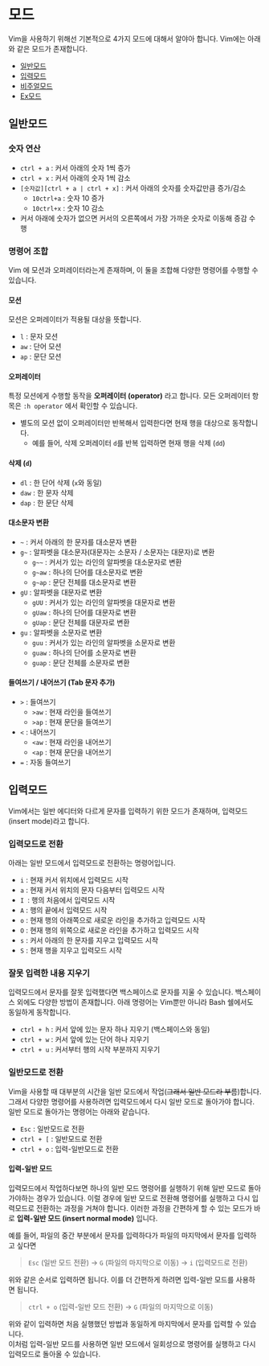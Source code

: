 # 모드

Vim을 사용하기 위해선 기본적으로 4가지 모드에 대해서 알야아 합니다. Vim에는 아래와 같은 모드가 존재합니다.

* [일반모드](#일반모드)
* [입력모드](#입력모드)
* [비주얼모드](#비주얼모드)
* [Ex모드](#Ex모드)

## 일반모드

### 숫자 연산

* `ctrl + a` : 커서 아래의 숫자 1씩 증가
* `ctrl + x` : 커서 아래의 숫자 1씩 감소
* `[숫자값][ctrl + a | ctrl + x]` : 커서 아래의 숫자를 숫자값만큼 증가/감소
    * `10ctrl+a` : 숫자 10 증가
    * `10ctrl+x` : 숫자 10 감소
* 커서 아래에 숫자가 없으면 커서의 오른쪽에서 가장 가까운 숫자로 이동해 증감 수행

### 명령어 조합

Vim 에 모션과 오퍼레이터라는게 존재하며, 이 둘을 조합해 다양한 명령어를 수행할 수 있습니다.

#### 모션

모션은 오퍼레이터가 적용될 대상을 뜻합니다.
* `l` : 문자 모션
* `aw` : 단어 모션
* `ap` : 문단 모션

#### 오퍼레이터

특정 모션에게 수행할 동작을 **오퍼레이터 (operator)** 라고 합니다. 모든 오퍼레이터 항목은 `:h operator` 에서 확인할 수 있습니다.
* 별도의 모션 없이 오퍼레이터만 반복해서 입력한다면 현재 행을 대상으로 동작합니다.
    * 예를 들어, 삭제 오퍼레이터 `d`를 반복 입력하면 현재 행을 삭제 (`dd`)

#### 삭제 (`d`)

* `dl` : 한 단어 삭제 (`x`와 동일) 
* `daw` : 한 문자 삭제
* `dap` : 한 문단 삭제

#### 대소문자 변환

* `~` : 커서 아래의 한 문자를 대소문자 변환
* `g~` : 알파벳을 대소문자(대문자는 소문자 / 소문자는 대문자)로 변환
    * `g~~` : 커서가 있는 라인의 알파벳을 대소문자로 변환
    * `g~aw` : 하나의 단어를 대소문자로 변환
    * `g~ap` : 문단 전체를 대소문자로 변환
* `gU` : 알파벳을 대문자로 변환
    * `gUU` : 커서가 있는 라인의 알파벳을 대문자로 변환
    * `gUaw` : 하나의 단어를 대문자로 변환
    * `gUap` : 문단 전체를 대문자로 변환
* `gu` : 알파벳을 소문자로 변환
    * `guu` : 커서가 있는 라인의 알파벳을 소문자로 변환
    * `guaw` : 하나의 단어를 소문자로 변환
    * `guap` : 문단 전체를 소문자로 변환

#### 들여쓰기 / 내어쓰기 (Tab 문자 추가)

* `>` : 들여쓰기
    * `>aw` : 현재 라인을 들여쓰기
    * `>ap` : 현재 문단을 들여쓰기
* `<` : 내어쓰기
    * `<aw` : 현재 라인을 내어쓰기
    * `<ap` : 현재 문단을 내어쓰기
* `=` : 자동 들여쓰기


## 입력모드

Vim에서는 일반 에디터와 다르게 문자를 입력하기 위한 모드가 존재하며, 입력모드(insert mode)라고 합니다.

### 입력모드로 전환

아래는 일반 모드에서 입력모드로 전환하는 명령어입니다.

* `i` : 현재 커서 위치에서 입력모드 시작
* `a` : 현재 커서 위치의 문자 다음부터 입력모드 시작
* `I `: 행의 처음에서 입력모드 시작
* `A` : 행의 끝에서 입력모드 시작
* `o` : 현재 행의 아래쪽으로 새로운 라인을 추가하고 입력모드 시작
* `O` : 현재 행의 위쪽으로 새로운 라인을 추가하고 입력모드 시작
* `s` : 커서 아래의 한 문자를 지우고 입력모드 시작
* `S` : 현재 행을 지우고 입력모드 시작

### 잘못 입력한 내용 지우기

입력모드에서 문자를 잘못 입력했다면 백스페이스로 문자를 지울 수 있습니다.  백스페이스 외에도 다양한 방법이 존재합니다. 아래 명령어는 Vim뿐만 아니라 Bash 쉘에서도 동일하게 동작합니다.

* `ctrl + h` : 커서 앞에 있는 문자 하나 지우기 (백스페이스와 동일)
* `ctrl + w` : 커서 앞에 있는 단어 하나 지우기
* `ctrl + u` : 커서부터 행의 시작 부분까지 지우기

### 일반모드로 전환

Vim을 사용할 때 대부분의 시간을 일반 모드에서 작업(~~그래서 일반 모드라 부름~~)합니다. 그래서 다양한 명령어를 사용하려면 입력모드에서 다시 일반 모드로 돌아가야 합니다. 일반 모드로 돌아가는 명령어는 아래와 같습니다.

* `Esc` : 일반모드로 전환
* `ctrl + [` : 일반모드로 전환
* `ctrl + o` : 입력-일반모드로 전환

#### 입력-일반 모드

입력모드에서 작업하다보면 하나의 일반 모드 명령어를 실행하기 위해 일반 모드로 돌아가야하는 경우가 있습니다. 이럴 경우에 일반 모드로 전환해 명령어를 실행하고 다시 입력모드로 전환하는 과정을 거쳐야 합니다. 이러한 과정을 간편하게 할 수 있는 모드가 바로 **입력-일반 모드 (insert normal mode)** 입니다. 

예를 들어, 파일의 중간 부분에서 문자를 입력하다가 파일의 마지막에서 문자를 입력하고 싶다면 

> `Esc` (일반 모드 전환) -> `G` (파일의 마지막으로 이동) -> `i` (입력모드로 전환)

위와 같은 순서로 입력하면 됩니다. 이를 더 간편하게 하려면 입력-일반 모드를 사용하면 됩니다.

> `ctrl + o` (입력-일반 모드 전환) -> `G` (파일의 마지막으로 이동)

위와 같이 입력하면 처음 실행했던 방법과 동일하게 마지막에서 문자를 입력할 수 있습니다.  
이처럼 입력-일반 모드를 사용하면 일반 모드에서 일회성으로 명령어를 실행하고 다시 입력모드로 돌아올 수 있습니다.
